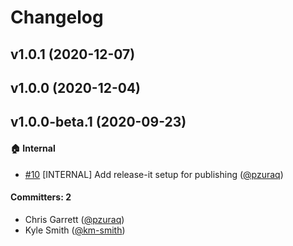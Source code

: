 # Changelog

## v1.0.1 (2020-12-07)

## v1.0.0 (2020-12-04)

## v1.0.0-beta.1 (2020-09-23)

#### :house: Internal
* [#10](https://github.com/pzuraq/ember-argument-types/pull/10) [INTERNAL] Add release-it setup for publishing ([@pzuraq](https://github.com/pzuraq))

#### Committers: 2
- Chris Garrett ([@pzuraq](https://github.com/pzuraq))
- Kyle Smith ([@km-smith](https://github.com/km-smith))


